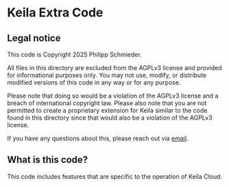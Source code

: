# Keila Extra Code

## Legal notice
This code is Copyright 2025 Philipp Schmieder.

All files in this directory are excluded from the AGPLv3 license and provided for informational purposes only.
You may not use, modify, or distribute modified versions of this code in any way or for any purpose.

Please note that doing so would be a violation of the AGPLv3 license and a breach of international copyright law. Please also note that you are not permitted to create a proprietary extension for Keila similar to the code found in this directory since that would also be a violation of the AGPLv3 license.

If you have any questions about this, please reach out via [email](https://www.keila.io/legal/).

## What is this code?
This code includes features that are specific to the operation of Keila Cloud.

